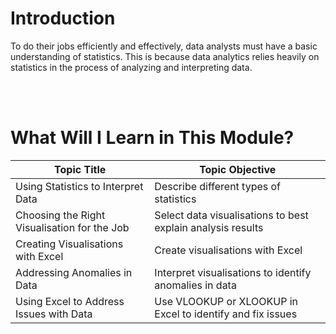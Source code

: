 # Introduction

To do their jobs efficiently and effectively, data analysts must have a basic understanding of statistics. This is because data analytics relies heavily on statistics in the process of analyzing and interpreting data.

<br/><br/>

# What Will I Learn in This Module?

|Topic Title|Topic Objective|
|-----|-----|
|Using Statistics to Interpret Data|Describe different types of statistics|
|Choosing the Right Visualisation for the Job|Select data visualisations to best explain analysis results|
|Creating Visualisations with Excel|Create visualisations with Excel|
|Addressing Anomalies in Data|Interpret visualisations to identify anomalies in data|
|Using Excel to Address Issues with Data|Use VLOOKUP or XLOOKUP in Excel to identify and fix issues|